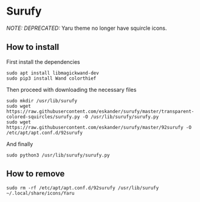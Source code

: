 # Surufy

*NOTE: DEPRECATED:* Yaru theme no longer have squircle icons.

## How to install
First install the dependencies
```
sudo apt install libmagickwand-dev
sudo pip3 install Wand colorthief
```
Then proceed with downloading the necessary files
```
sudo mkdir /usr/lib/surufy
sudo wget https://raw.githubusercontent.com/eskander/surufy/master/transparent-colored-squircles/surufy.py -O /usr/lib/surufy/surufy.py
sudo wget https://raw.githubusercontent.com/eskander/surufy/master/92surufy -O /etc/apt/apt.conf.d/92surufy
```
And finally
```
sudo python3 /usr/lib/surufy/surufy.py
```

## How to remove
```
sudo rm -rf /etc/apt/apt.conf.d/92surufy /usr/lib/surufy ~/.local/share/icons/Yaru
```
